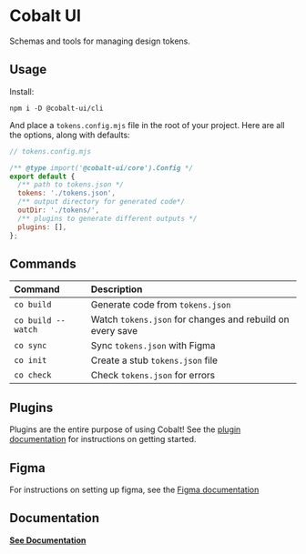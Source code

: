 # Cobalt UI

Schemas and tools for managing design tokens.

## Usage

Install:

```
npm i -D @cobalt-ui/cli
```

And place a `tokens.config.mjs` file in the root of your project. Here are all the options, along with defaults:

```js
// tokens.config.mjs

/** @type import('@cobalt-ui/core').Config */
export default {
  /** path to tokens.json */
  tokens: './tokens.json',
  /** output directory for generated code*/
  outDir: './tokens/',
  /** plugins to generate different outputs */
  plugins: [],
};
```

## Commands

| Command            | Description                                               |
| :----------------- | :-------------------------------------------------------- |
| `co build`         | Generate code from `tokens.json`                          |
| `co build --watch` | Watch `tokens.json` for changes and rebuild on every save |
| `co sync`          | Sync `tokens.json` with Figma                             |
| `co init`          | Create a stub `tokens.json` file                          |
| `co check`         | Check `tokens.json` for errors                            |

## Plugins

Plugins are the entire purpose of using Cobalt! See the [plugin documentation](https://cobalt-ui.pages.dev/docs/plugins/) for instructions on getting started.

## Figma

For instructions on setting up figma, see the [Figma documentation](https://cobalt-ui.pages.dev/docs/guides/tokens-studio/)

## Documentation

**[See Documentation](https://cobalt-ui.pages.dev)**
